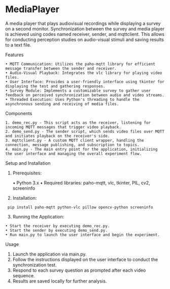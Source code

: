 # MediaPlayer
A media player that plays audiovisual recordings while displaying a survey on a second monitor. Synchronization between the survey and media player is achieved using codes named receiver, sender, and mqttclient. This allows for conducting perception studies on audio-visual stimuli and saving results to a text file.

Features

    • MQTT Communication: Utilizes the paho-mqtt library for efficient message transfer between the sender and receiver.
    • Audio-Visual Playback: Integrates the vlc library for playing video files.
    • User Interface: Provides a user-friendly interface using tkinter for displaying the test and gathering responses.
    • Survey Module: Implements a customizable survey to gather user feedback on perceived synchronization between audio and video streams.
    • Threaded Execution: Uses Python's threading to handle the asynchronous sending and receiving of media files.

Components

    1. demo_rec.py - This script acts as the receiver, listening for incoming MQTT messages that trigger video playback.
    2. demo_send.py - The sender script, which sends video files over MQTT and initiates playback on the receiver's side.
    3. mqttclient.py - A custom MQTT client wrapper, handling the connection, message publishing, and subscription to topics.
    4. main.py - The main entry point for the application, initializing the user interface and managing the overall experiment flow.

Setup and Installation

  1.  Prerequisites:
     
       • Python 3.x
       • Required libraries: paho-mqtt, vlc, tkinter, PIL, cv2, screeninfo

  3.  Installation:
    
     pip install paho-mqtt python-vlc pillow opencv-python screeninfo

 3.  Running the Application:

    • Start the receiver by executing demo_rec.py.
    • Start the sender by executing demo_send.py.
    • Run main.py to launch the user interface and begin the experiment.


Usage

   1. Launch the application via main.py.
   2. Follow the instructions displayed on the user interface to conduct the synchronization test.
   3. Respond to each survey question as prompted after each video sequence.
   4. Results are saved locally for further analysis.
